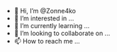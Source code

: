 - 👋 Hi, I’m @Zonne4ko
- 👀 I’m interested in ...
- 🌱 I’m currently learning ...
- 💞️ I’m looking to collaborate on ...
- 📫 How to reach me ...

<!---
Zonne4ko/Zonne4ko is a ✨ special ✨ repository because its `README.md` (this file) appears on your GitHub profile.
You can click the Preview link to take a look at your changes.
--->
